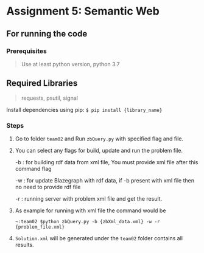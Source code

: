 # Assignment 5: Semantic Web

## For running the code
### Prerequisites
> Use at least python version, python 3.7
 
## Required Libraries
> requests, psutil, signal

Install dependencies using pip: `$ pip install {library_name}`

### Steps
1. Go to folder `team02` and Run `zbQuery.py` with specified flag and file.
2. You can select any flags for build, update and run the problem file.


    -b : for building rdf data from xml file, You must provide xml file after this command flag

    -w : for update Blazegraph with rdf data, if -b present with xml file then no need to provide rdf file

    -r : running server with problem xml file and get the result.

2. As example for running with xml file the command would be 
   
   `~:team02 $python zbQuery.py -b {zbXml_data.xml} -w -r {problem_file.xml}`
3. `Solution.xml` will be generated under the `team02` folder contains all results.
